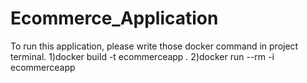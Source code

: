 # Ecommerce_Application
To run this application, please write those docker command in project terminal.
1)docker build -t ecommerceapp . 
2)docker run --rm -i ecommerceapp
